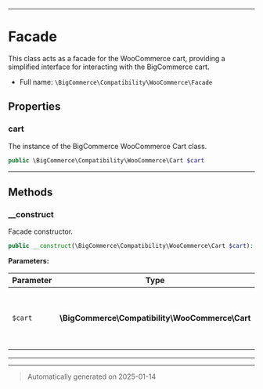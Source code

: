***

# Facade

This class acts as a facade for the WooCommerce cart, providing a simplified interface for interacting with the BigCommerce cart.



* Full name: `\BigCommerce\Compatibility\WooCommerce\Facade`



## Properties


### cart

The instance of the BigCommerce WooCommerce Cart class.

```php
public \BigCommerce\Compatibility\WooCommerce\Cart $cart
```







***

## Methods


### __construct

Facade constructor.

```php
public __construct(\BigCommerce\Compatibility\WooCommerce\Cart $cart): mixed
```








**Parameters:**

| Parameter | Type | Description |
|-----------|------|-------------|
| `$cart` | **\BigCommerce\Compatibility\WooCommerce\Cart** | The Cart instance used to interact with the BigCommerce cart. |





***


***
> Automatically generated on 2025-01-14

